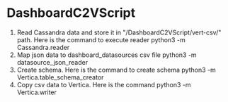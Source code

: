 # DashboardC2VScript
1. Read Cassandra data and store it in "/DashboardC2VScript/vert-csv/" path. Here is the command to execute reader
python3 -m Cassandra.reader
2. Map json data to dashboard_datasources csv file
python3 -m datasource_json_reader 
2. Create schema. Here is the command to create schema
python3 -m Vertica.table_schema_creator
3. Copy csv data to Vertica. Here is the command
python3 -m Vertica.writer
